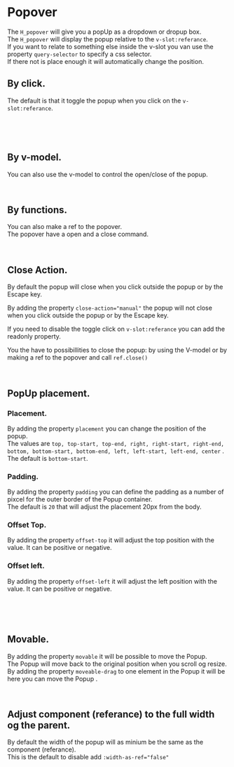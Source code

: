# Popover

<style>
  .popUpBox {
    border-radius: 4px;
    padding: 20px;
    background-color: var(--color-warn); 
  }
</style>

The `H_popover` will give you a popUp as a dropdown or dropup box.<br>
The `H_popover` will display the popup relative to the `v-slot:referance`.<br>
If you want to relate to something else inside the v-slot you van use the property `query-selector` to specify a css selector.<br>
If there not is place enough it will automatically change the position.<br>

## By click.

The default is that it toggle the popup when you click on the `v-slot:referance`.<br>


<br>

<hhl-live-editor title="" htmlCode='
    <template>
     <div class="flex  items-center gap-4 flex-wrap">
          <H_popover>
            <template v-slot:referance>
                <H_btn>Toggle</H_btn>
            </template>
            <div class="popUpBox">Hello</div>
          </H_popover>
     </div> 
    </template>
'>
</hhl-live-editor>

<br/>

## By v-model.

You can also use the v-model to control the open/close of the popup.

<hhl-live-editor title="" htmlCode='
    <template>
     <div class="flex items-center gap-4 flex-wrap">
        <H_popover v-model="open">
          <div class="popUpBox">Hello</div>
        </H_popover>
        <H_switch v-model="open" label="open"> </H_switch>
      </div>
    </template>
    <script>
    const open = ref(false)
    return {open}
    </script>
'>
</hhl-live-editor>

<br/>

## By functions.

You can also make a ref to the popover.<br>
The popover have a open and a close command.

<hhl-live-editor title="" htmlCode='
    <template>
     <div class="flex items-center gap-4 flex-wrap">
        <H_popover ref="pop" close-action="manual">
            <template v-slot:referance>
                <div style="border: 1px solid red;line-height:2">referance</div>
            </template>
          <div class="popUpBox">Hello</div>
        </H_popover>
    <H_btn @click="open">open</H_btn>
    <H_btn @click="close">close</H_btn>
      </div>
    </template>
    <script>
    const pop = ref();
    function open() {
    pop.value.open();
    }
    function close() {
    pop.value.close();
    }
    return {open,close,pop}
    </script>
'>
</hhl-live-editor>

<br/>

## Close Action.

By default the popup will close when you click outside the popup or by the Escape key.<br>

By adding the property `close-action="manual"` the popup will not close when you click outside the popup or by the Escape key.<br>

If you need to disable the toggle click on  `v-slot:referance` you can add the readonly property.<br>

You the have to possibillities to close the popup: by using the V-model or by making a ref to the popover and call `ref.close()`

<hhl-live-editor title="" htmlCode='
    <template>
       <div class="flex items-center gap-4 flex-wrap">
        <H_popover close-action="manual">
          <template v-slot:referance>
              <H_btn>close-action="manual"</H_btn>
          </template>
          <div class="popUpBox">Hello</div>
        </H_popover>
        <H_popover v-model="open" close-action="manual" readonly>
          <template v-slot:referance>
              <H_btn>close-action="manual" & readonly</H_btn>
          </template>
          <div class="popUpBox">Hello</div>
        </H_popover>
        <H_switch v-model="open" label="open">
      </div>
    </template>
    <script>
    const open = ref(false)
    return {open}
    </script>
'>
</hhl-live-editor>

<br/>


## PopUp placement.

### Placement.

By adding the property `placement` you can change the position of the popup.<br>
The values are `top, top-start, top-end, right, right-start, right-end, bottom, bottom-start, bottom-end, left, left-start, left-end, center` .<br>
The default is `bottom-start`.<br>

### Padding.

By adding the property `padding` you can define the padding as a number of pixcel for the outer border of the Popup container.<br>
The default is `20` that will adjust the placement 20px from the body.
<br>

### Offset Top.

By adding the property `offset-top` it will adjust the top position with the value. It can be positive or negative.<br>

### Offset left.

By adding the property `offset-left` it will adjust the left position with the value. It can be positive or negative.<br>
<br>
<br>
<hhl-live-editor title="" htmlCode='
    <template>
    <div class="thisContainer" style="border: 1px red dashed">
      <div class="flex flex-col gap-4 flex-wrap">
       <div class="flex gap-12 items-center">
        <H_popover  :placement="placement" 
                :padding="padding"
                :offset-top="offsetTop"
                :offset-left="offsetLeft">      
            <template v-slot:referance>
              <H_btn>Open</H_btn>
            </template>
          <div class="popUpBox" >Hello</div>
        </H_popover>
      </div>
     <div class="flex items-center gap-4 mt-4" >
        <H_select hide-filter :list="selectData" v-model="placement" label="Placement"></H_select>
         <H_input type="number" v-model="padding" label="padding" style="max-width:150px"></H_input>
         <H_input type="number" v-model="offsetTop" label="offset-top" style="max-width:150px"></H_input>
         <H_input type="number" v-model="offsetLeft" label="offset-left" style="max-width:150px"></H_input>
      </div>
    </div>
    </div>
    </template>
    <script>
      const placement = ref("bottom-start");
      const inner = ref(false);
      const container = ref("slotElement");
      const querySelector = ref("body");
      const padding = ref(0);
      const offsetTop = ref(0);
      const offsetLeft = ref(0);
      const selectData = ["top"
        , "top-start"
        , "top-end"
        , "right"
        , "right-start"
        , "right-end"
        , "bottom"
        , "bottom-start"
        , "bottom-end"
        , "left"
        , "left-start"
        , "left-end"];
      const conType = [
          "slotElement"
        , "box"];
      const queryType = [
          "body"
        , "#page-container"  
        , ".thisContainer"];
      return { placement,inner, selectData, container, conType, querySelector, queryType,padding,offsetTop,offsetLeft }
    </script>
'>
</hhl-live-editor>

<br/>

## Movable.

By adding the property `movable` it will be possible to move the Popup.<br>
The Popup will move back to the original position when you scroll og resize.<br>
By adding the property `moveable-drag` to one element in the Popup it will be here you can move the Popup .<br>

<hhl-live-editor title="" htmlCode='
    <template>
      <div class="flex items-center gap-4 flex-wrap">
        <H_popover movable>
          <template v-slot:referance>
              <H_btn>Drag</H_btn>
          </template>
          <div class="popUpBox">
          <div>Hello</div>
          </div>
        </H_popover>
          <H_popover movable>
          <template v-slot:referance>
              <H_btn>Drag by element"</H_btn>
          </template>
          <div class="popUpBox">
          <div moveable-drag style="background-color: lime; text-align: center; padding: 10px">dragme</div>
          <div>Hello</div>
          </div>
        </H_popover>
      </div>
    </template>
    <script>
      const popup = ref(false);
      return { popup }
    </script>
'>
</hhl-live-editor>

<br/>

## Adjust component (referance) to the full width og the parent.

By default the width of the popup will as minium be the same as the component (referance).<br>
This is the default to disable add `:width-as-ref="false"`

<hhl-live-editor title="" htmlCode='
    <template>
       <div class="flex items-center gap-4 flex-wrap">
        <H_popover :width-as-ref="false">
          <template v-slot:referance>
              <H_btn>width-as-ref="false" .......</H_btn>
          </template>
          <div class="popUpBox">
          <div>Hello</div>
          </div>
        </H_popover>         
      </div>
    </template>
    <script>
      const popup = ref(false);
      return { popup }
    </script>
'>
</hhl-live-editor>

<br/>

<br/>
<br/>
<br/>
<br/>
